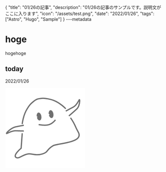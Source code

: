 {
  "title": "01/26の記事",
  "description": "01/26の記事のサンプルです。説明文がここに入ります",
  "icon": "/assets/test.png",
  "date": "2022/01/26",
  "tags": ["Astro", "Hugo", "Sample"]
}
---metadata

# hoge
hogehoge

## today
2022/01/26

![img](/assets/test.png)